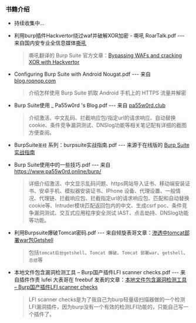 ### 书籍介绍

+ 持续收集中…

+ 利用burp插件Hackvertor绕过waf并破解XOR加密 - 嘶吼 RoarTalk.pdf --- 来自国内安专业全信息媒体[嘶吼](<https://www.4hou.com/tools/14353.html>)

  > 嘶吼翻译的 Burp Suite 官方文章：[Bypassing WAFs and cracking XOR with Hackvertor](<https://portswigger.net/blog/bypassing-wafs-and-cracking-xor-with-hackvertor>)

+ Configuring Burp Suite with Android Nougat.pdf --- 来自[blog.ropnop.com](<https://blog.ropnop.com/configuring-burp-suite-with-android-nougat/>)

  > 介绍怎样使用 Burp Suite 抓取 Android 手机上的 HTTPS 流量并解密 

+ Burp Suite使用 _ Pa55w0rd 's Blog.pdf --- 来自 [pa55w0rd.club](<http://www.pa55w0rd.club/burp/>) 

  > 介绍激活、中文乱码、拦截响应包/指定url的请求响应、自动替换cookie、条件竞争漏洞测试、DNSlog功能等相关笔记配有详细的截图方便查阅。

+ BurpSuite`圣经` 系列：burpsuite实战指南.pdf --- 来源于在线版的 [Burp Suite 实战指南](<https://t0data.gitbooks.io/burpsuite/content/>)

+ Burp Suite使用中的一些技巧.pdf --- 来自 https://www.pa55w0rd.online/burp/ 
  > 详细介绍激活、中文显示乱码问题、https网站导入证书、移动端安装证书、安卓手机、模拟器安装证书、IPhone 设备、代理设置、一般情况、代理链、拦截响应包、拦截指定url的请求响应包、匹配和自动替换cookie等、Intruder模块匹配返回包内的中文、生成csrf poc、条件竞争漏洞测试、交互式应用程序安全测试 IAST、点击劫持、DNSlog功能等功能。
  
+ 利用Burpsuite爆破Tomcat密码.pdf --- 来自倾旋表哥文章：[渗透中tomcat部署war包Getshell](https://payloads.online/archivers/2017-08-17/2)
  > 包括`tomcat后台getshell`、`Tomcat 爆破`、`Tomcat 部署war`、`getshell`、`总结`等

+ 本地文件包含漏洞检测工具 – Burp国产插件LFI scanner checks.pdf --- 来自插件作责 lufei 大表哥在 freebuf 发表的文章：[本地文件包含漏洞检测工具 – Burp国产插件LFI scanner checks](https://www.freebuf.com/sectool/75118.html) 
  > LFI scanner checks是为了我自己为burp轻量级扫描器做的一个检测LFI漏洞插件，因为burp没有一个有效的检测LFI功能的，只能自己写一个插件了。

